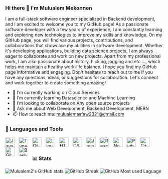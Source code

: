 ### Hi there 👋 I'm Mulualem Mekonnen 
I am a full-stack software engineer specialized in Backend development, and I am excited to welcome you to my GitHub page! As a passionate software developer with a few years of experience, I am constantly learning and exploring new technologies to improve my skills and knowledge. On my GitHub page, you will find various projects, contributions, and collaborations that showcase my abilities in software development. Whether it's developing applications, building data science projects, I am always eager to collaborate and work on new projects. Apart from my professional work, I am also passionate about history, hicking, jogging and etc ..., which helps me maintain a healthy work-life balance. I hope you find my GitHub page informative and engaging. Don't hesitate to reach out to me if you have any questions, ideas, or suggestions for collaboration. Let's connect and work together to create something amazing!


- 🔭 I’m currently working on Cloud Services
- 🌱 I’m currently learning Datascience and Machine Learning
- 👯 I’m looking to collaborate on Any open source projects 
- 💬 Ask me about Web Development, Backend Development, MERN
- 📫 How to reach me: mulualemasfaw2321@gmail.com

### 🧰 Languages and Tools

<img align="left" alt="Java" width="30px" style="padding-right:10px;" src="https://cdn.jsdelivr.net/gh/devicons/devicon/icons/java/java-original.svg"/>
<img align="left" alt="TypeScript" width="30px" style="padding-right:10px;" src="https://cdn.jsdelivr.net/gh/devicons/devicon/icons/typescript/typescript-plain.svg" />
<img align="left" alt="Git" width="30px" style="padding-right:10px;" src="https://cdn.jsdelivr.net/gh/devicons/devicon/icons/git/git-original.svg" />
<img align="left" alt="Linux" width="30px" style="padding-right:10px;" src="https://cdn.jsdelivr.net/gh/devicons/devicon/icons/linux/linux-original.svg" />
<img align="left" alt="HTML" width="30px" style="padding-right:10px;" src="https://cdn.jsdelivr.net/gh/devicons/devicon/icons/html5/html5-plain.svg" />
<img align="left" alt="CSS" width="30px" style="padding-right:10px;" src="https://cdn.jsdelivr.net/gh/devicons/devicon/icons/css3/css3-plain.svg" />
<img align="left" alt="JavaScript" width="30px" style="padding-right:10px;" src="https://cdn.jsdelivr.net/gh/devicons/devicon/icons/javascript/javascript-plain.svg" />
<img align="left" alt="React" width="30px" style="padding-right:10px;" src="https://cdn.jsdelivr.net/gh/devicons/devicon/icons/react/react-original.svg" />
<img align="left" alt="NodeJS" width="30px" style="padding-right:10px;" src="https://cdn.jsdelivr.net/gh/devicons/devicon/icons/nodejs/nodejs-original.svg" />
<img align="left" alt="Python" width="30px" style="padding-right:10px;" src="https://cdn.jsdelivr.net/gh/devicons/devicon/icons/python/python-plain.svg" />
<img align="left" alt="C++" width="30px" style="padding-right:10px;" src="https://cdn.jsdelivr.net/gh/devicons/devicon/icons/cplusplus/cplusplus-line.svg" />
<img align="left" alt="GitHub" width="30px" style="padding-right:10px;" src="https://cdn.jsdelivr.net/gh/devicons/devicon/icons/github/github-original.svg" />
<img align="left" alt="Bash" width="30px" style="padding-right:10px;" src="https://cdn.jsdelivr.net/gh/devicons/devicon/icons/bash/bash-original.svg" />
<br />

#
### 📊 Stats

![Mulualem2's GitHub stats](https://github-readme-stats.vercel.app/api?username=Mulualem2&show_icons=true&theme=gruvbox)
![GitHub Streak](https://streak-stats.demolab.com?user=Mulualem2&theme=gruvbox&border_radius=4.5)
![GitHub Most used Laguage](https://github-readme-stats.vercel.app/api/top-langs?username=Mulualem2&show_icons=true&theme=gruvbox)
#
